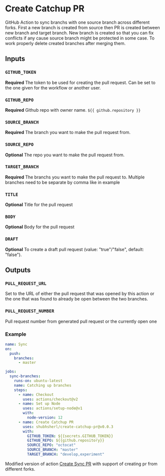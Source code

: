# Create Catchup PR

GitHub Action to sync branchs with one source branch across different forks. First a new branch is created from source then PR is created between new branch and target branch.
New branch is created so that you can fix conflicts if any cause source branch might be protected in some case.
To work properly delete created branches after merging them.

## Inputs

### `GITHUB_TOKEN`

**Required** The token to be used for creating the pull request. Can be set to the one given for the workflow or another user.

### `GITHUB_REPO`

**Required** Github repo with owner name. `${{ github.repository }}`

### `SOURCE_BRANCH`

**Required** The branch you want to make the pull request from.

### `SOURCE_REPO`

**Optional** The repo you want to make the pull request from.

### `TARGET_BRANCH`

**Required** The branchs you want to make the pull request to. Multiple branches need to be separate by comma like in example

### `TITLE`

**Optional** Title for the pull request

### `BODY`

**Optional** Body for the pull request

### `DRAFT`

**Optional** To create a draft pull request (value: "true"/"false", default: "false").

## Outputs

### `PULL_REQUEST_URL`

Set to the URL of either the pull request that was opened by this action or the one that was found to already be open between the two branches.

### `PULL_REQUEST_NUMBER`

Pull request number from generated pull request or the currently open one

### Example

```yml
name: Sync
on:
  push:
    branches:
      - master

jobs:
  sync-branches:
    runs-on: ubuntu-latest
    name: Catching up branches
    steps:
      - name: Checkout
        uses: actions/checkout@v2
      - name: Set up Node
        uses: actions/setup-node@v1
        with:
          node-version: 12
      - name: Create Catchup PR
        uses: shubhsherl/create-catchup-pr@v0.0.3
        with:
          GITHUB_TOKEN: ${{secrets.GITHUB_TOKEN}}
          GITHUB_REPO: ${{github.repository}}
          SOURCE_REPO: "octocat"
          SOURCE_BRANCH: "master"
          TARGET_BRANCH: "develop,experiment"
```

Modified version of action [Create Sync PR](https://github.com/sudoStatus200/create-sync-pr) with support of creating pr from different forks.
